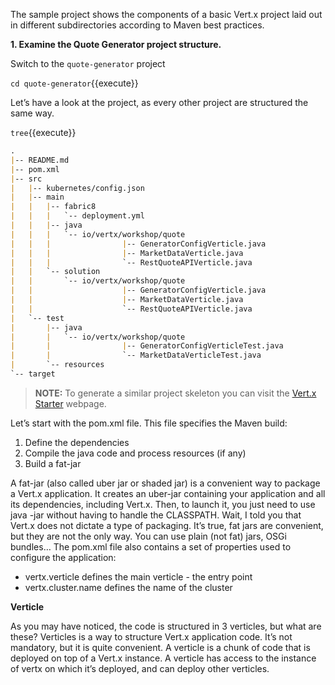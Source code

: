 The sample project shows the components of a basic Vert.x project laid out in different
subdirectories according to Maven best practices.

**1. Examine the Quote Generator project structure.**

Switch to the ``quote-generator`` project

``cd quote-generator``{{execute}}

Let’s have a look at the project, as every other project are structured the same way.

``tree``{{execute}}

```markdown
.
|-- README.md 
|-- pom.xml 
|-- src
|   |-- kubernetes/config.json
|   |-- main
|   |   |-- fabric8
|   |   |   `-- deployment.yml 
|   |   |-- java
|   |   |   `-- io/vertx/workshop/quote 
|   |   |                |-- GeneratorConfigVerticle.java
|   |   |                |-- MarketDataVerticle.java
|   |   |                `-- RestQuoteAPIVerticle.java
|   |   `-- solution
|   |       `-- io/vertx/workshop/quote 
|   |                    |-- GeneratorConfigVerticle.java
|   |                    |-- MarketDataVerticle.java
|   |                    `-- RestQuoteAPIVerticle.java
|   `-- test
|       |-- java
|       |   `-- io/vertx/workshop/quote 
|       |                |-- GeneratorConfigVerticleTest.java
|       |                `-- MarketDataVerticleTest.java
|       `-- resources 
`-- target
```

>**NOTE:** To generate a similar project skeleton you can visit the [Vert.x Starter](http://start.vertx.io/) webpage.

Let’s start with the pom.xml file. This file specifies the Maven build:

1. Define the dependencies
2. Compile the java code and process resources (if any)
3. Build a fat-jar

A fat-jar (also called uber jar or shaded jar) is a convenient way to package a Vert.x application. It creates an uber-jar containing your application and all its dependencies, including Vert.x. Then, to launch it, you just need to use java -jar <jar name> without having to handle the CLASSPATH. Wait, I told you that Vert.x does not dictate a type of packaging. It’s true, fat jars are convenient, but they are not the only way. You can use plain (not fat) jars, OSGi bundles…​
The pom.xml file also contains a set of properties used to configure the application:

* vertx.verticle defines the main verticle - the entry point
* vertx.cluster.name defines the name of the cluster

**Verticle**

As you may have noticed, the code is structured in 3 verticles, but what are these? Verticles is a way to structure Vert.x application code. It’s not mandatory, but it is quite convenient. A verticle is a chunk of code that is deployed on top of a Vert.x instance. A verticle has access to the instance of vertx on which it’s deployed, and can deploy other verticles.